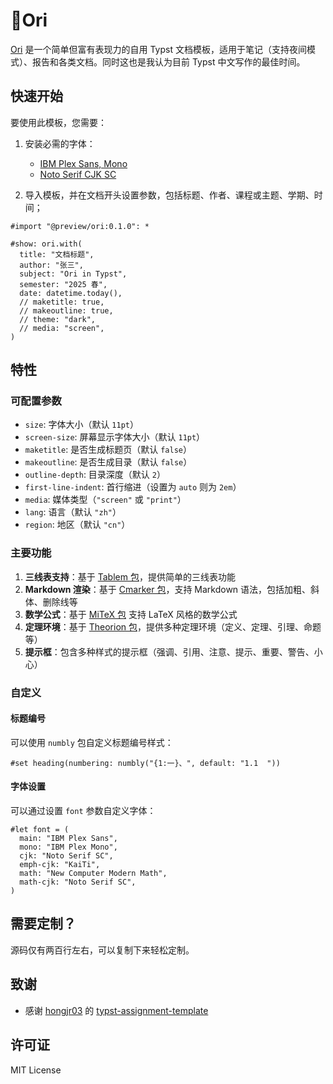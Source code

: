 # 🌠Ori

[Ori](https://github.com/OrangeX4/typst-ori) 是一个简单但富有表现力的自用 Typst 文档模板，适用于笔记（支持夜间模式）、报告和各类文档。同时这也是我认为目前 Typst 中文写作的最佳时间。

## 快速开始

要使用此模板，您需要：

1. 安装必需的字体：
   - [IBM Plex Sans, Mono](https://github.com/IBM/plex)
   - [Noto Serif CJK SC](https://github.com/notofonts/noto-cjk)

2. 导入模板，并在文档开头设置参数，包括标题、作者、课程或主题、学期、时间；
  ```typ
  #import "@preview/ori:0.1.0": *

  #show: ori.with(
    title: "文档标题",
    author: "张三",
    subject: "Ori in Typst",
    semester: "2025 春",
    date: datetime.today(),
    // maketitle: true,
    // makeoutline: true,
    // theme: "dark",
    // media: "screen",
  )
  ```

## 特性

### 可配置参数

- `size`: 字体大小（默认 `11pt`）
- `screen-size`: 屏幕显示字体大小（默认 `11pt`）
- `maketitle`: 是否生成标题页（默认 `false`）
- `makeoutline`: 是否生成目录（默认 `false`）
- `outline-depth`: 目录深度（默认 `2`）
- `first-line-indent`: 首行缩进（设置为 `auto` 则为 `2em`）
- `media`: 媒体类型（`"screen"` 或 `"print"`）
- `lang`: 语言（默认 `"zh"`）
- `region`: 地区（默认 `"cn"`）

### 主要功能

1. **三线表支持**：基于 [Tablem 包](https://github.com/OrangeX4/typst-tablem)，提供简单的三线表功能
2. **Markdown 渲染**：基于 [Cmarker 包](https://github.com/SabrinaJewson/cmarker.typ)，支持 Markdown 语法，包括加粗、斜体、删除线等
3. **数学公式**：基于 [MiTeX 包](https://github.com/mitex-rs/mitex) 支持 LaTeX 风格的数学公式
4. **定理环境**：基于 [Theorion 包](https://github.com/OrangeX4/typst-theorion)，提供多种定理环境（定义、定理、引理、命题等）
5. **提示框**：包含多种样式的提示框（强调、引用、注意、提示、重要、警告、小心）

### 自定义

#### 标题编号

可以使用 `numbly` 包自定义标题编号样式：

```typst
#set heading(numbering: numbly("{1:一}、", default: "1.1  "))
```

#### 字体设置

可以通过设置 `font` 参数自定义字体：

```typst
#let font = (
  main: "IBM Plex Sans",
  mono: "IBM Plex Mono",
  cjk: "Noto Serif SC",
  emph-cjk: "KaiTi",
  math: "New Computer Modern Math",
  math-cjk: "Noto Serif SC",
)
```

## 需要定制？

源码仅有两百行左右，可以复制下来轻松定制。

## 致谢

- 感谢 [hongjr03](https://github.com/hongjr03) 的 [typst-assignment-template](https://github.com/hongjr03/typst-assignment-template)

## 许可证

MIT License
